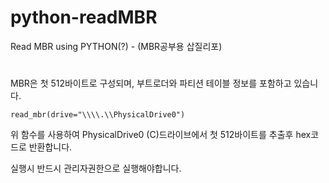 # python-readMBR
Read MBR using PYTHON(?) - (MBR공부용 삽질리포)

# 
MBR은 첫 512바이트로 구성되며, 부트로더와 파티션 테이블 정보를 포함하고 있습니다.

```
read_mbr(drive="\\\\.\\PhysicalDrive0")
```
위 함수를 사용하여 PhysicalDrive0 (C)드라이브에서 첫 512바이트를 추출후 hex코드로 반환합니다.


실행시 반드시 관리자권한으로 실행해야합니다.
